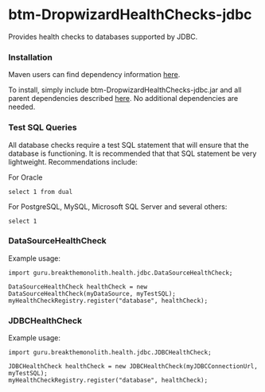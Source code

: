 # btm-DropwizardHealthChecks-jdbc
Provides health checks to databases supported by JDBC. 

### Installation ###

Maven users can find dependency information [here](http://search.maven.org/#search%7Cga%7C1%7Cg%3A%22guru.breakthemonolith%22%20AND%20a%3A%22btm-DropwizardHealthChecks-jdbc%22).

To install, simply include btm-DropwizardHealthChecks-jdbc.jar and all parent dependencies described [here](../README.md). No
additional dependencies are needed.

### Test SQL Queries ###
All database checks require a test SQL statement that will ensure that the database is functioning. It
is recommended that that SQL statement be very lightweight.  Recommendations include:

For Oracle
```  
select 1 from dual
```  

For PostgreSQL, MySQL, Microsoft SQL Server and several others:
```  
select 1
```  

### DataSourceHealthCheck ###

Example usage:
```  
import guru.breakthemonolith.health.jdbc.DataSourceHealthCheck;

DataSourceHealthCheck healthCheck = new DataSourceHealthCheck(myDataSource, myTestSQL);
myHealthCheckRegistry.register("database", healthCheck);
```  

### JDBCHealthCheck ###

Example usage:
```  
import guru.breakthemonolith.health.jdbc.JDBCHealthCheck;

JDBCHealthCheck healthCheck = new JDBCHealthCheck(myJDBCConnectionUrl, myTestSQL);
myHealthCheckRegistry.register("database", healthCheck);
```  


